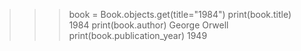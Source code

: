 >>> book = Book.objects.get(title="1984")
>>> print(book.title)
1984
>>> print(book.author)
George Orwell
>>> print(book.publication_year)
1949